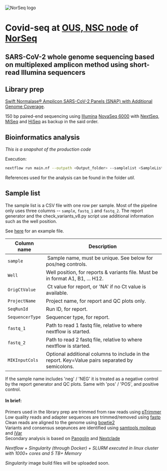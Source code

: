 ![NorSeq logo](http://genomics.no/oslo/uploads/images/NorSeqLogo_Acronym%20Colormix.png)

# Covid-seq at [OUS, NSC node](https://www.sequencing.uio.no/) of [NorSeq](https://www.norseq.org/)

## SARS-CoV-2 whole genome sequencing based on multiplexed amplicon method using short-read Illumina sequencers

## Library prep

[Swift Normalase® Amplicon SARS-CoV-2 Panels (SNAP) with Additional Genome Coverage](https://swiftbiosci.com/swif-normalase-amplicon-sars-cov-2-panels/).  

150 bp paired-end sequencing using [Illumina](https://www.illumina.com) [NovaSeq 6000](https://www.illumina.com/systems/sequencing-platforms/novaseq.html) with [NextSeq](https://www.illumina.com/systems/sequencing-platforms/nextseq.html), [MiSeq](https://www.illumina.com/systems/sequencing-platforms/miseq.html) and [HiSeq](https://www.illumina.com/systems/sequencing-platforms/hiseq-2500.html) as backup in the said order.

## Bioinformatics analysis

_This is a snapshot of the production code_

Execution:
```bash
nextflow run main.nf --outpath <Output_folder> --samplelist <SampleList.csv>  --align_tool "bowtie2" -resume
```

References used for the analysis can be found in the folder _util_.


## Sample list

The sample list is a CSV file with one row per sample. Most of the pipeline only uses three columns -- `sample`, `fastq_1` and `fastq_2`.
The report generator and the check_variants_v8.py script use additional information such as the well position.

See [here](doc/sampleList.example.csv) for an example file.

| Column name | Description |
|-------------|-------------|
| `sample`    | Sample name, must be unique. See below for pos/neg controls. |
| `Well`      | Well position, for reports & variants file. Must be in format A1, B1, ... H12. |
| `OrigCtValue`| Ct value for report, or 'NA' if no Ct value is available. |
| `ProjectName`| Project name, for report and QC plots only. |
| `SeqRunId`  | Run ID, for report. |
| `SequencerType` | Sequencer type, for report. |
| `fastq_1`   | Path to read 1 fastq file, relative to where nextflow is started. |
| `fastq_2`   | Path to read 2 fastq file, relative to where nextflow is started. |
| `MIKInputCols` | Optional additional columns to include in the report. Key=Value pairs separated by semicolons. |

If the sample name includes 'neg' / 'NEG' it is treated as a negative control by the report generator and QC plots. Same with 'pos' / 'POS', and positive control.

  
#### In brief:

Primers used in the library prep are trimmed from raw reads using [pTrimmer](https://github.com/DMU-lilab/pTrimmer)  
Low quality reads and adapter sequences are trimmed/removed using [fastp](https://github.com/OpenGene/fastp)  
Clean reads are aligned to the genome using [bowtie2](http://bowtie-bio.sourceforge.net/bowtie2/index.shtml)  
Variants and consensus seqeunces are identified using [samtools mpileup](http://www.htslib.org/doc/samtools-mpileup.html) and [iVar](https://github.com/andersen-lab/ivar)  
Secondary analysis is based on [Pangolin](https://cov-lineages.org/) and [Nextclade](https://clades.nextstrain.org/)  


_Nextflow + Singularity (through Docker) + SLURM executed in linux cluster with 1000+ cores and 5 TB+ Memory_

_Singularity_ image build files will be uploaded soon.
